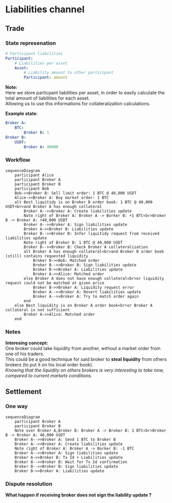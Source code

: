 # Liabilities channel

## Trade

### State represenation

```yaml
# Participant liabilities
Participant:
    # Liabilities per asset
    Asset:
        # Liability amount to other participant
        Participant: amount
```

**Note:**  
Here we store particpant liabilities per asset, in order to easily calculate the total amount of liabilities for each asset.  
Allowing us to use this informations for collateralization calculations.

**Example state**:  
```yaml
Broker A:
    BTC:
        Broker B: 1
Broker B:
    USDT:
        Broker A: 40000
```

### Workflow

```mermaid
sequenceDiagram
    participant Alice
    participant Broker A
    participant Broker B
    participant Bob
    Bob->>Broker B: Sell limit order: 1 BTC @ 40,000 USDT
    Alice->>Broker A: Buy market order: 1 BTC
    alt Best liquitidy is on Broker B order book: 1 BTC @ 40,000 USDT<br>and Broker A has enough collateral
        Broker A-->>Broker A: Create liabilities update
        Note right of Broker A: Broker A -> Borker B: +1 BTC<br>Broker B -> Broker A: +40,000 USDT
        Broker A-->>Broker A: Sign liabilities update
        Broker A->>Broker B: Liabilities update
        Broker B-->>Broker B: Infer liquitidy request from received liabilities update
        Note right of Broker B: 1 BTC @ 40,000 USDT
        Broker B-->>Broker B: Check Broker A collateralization
        alt Broker A has enough collateral<br>and Broker B order book (still) contains requested liquidity
            Broker B->>Bob: Matched order
            Broker B-->>Broker B: Sign liabilities update
            Broker B->>Broker A: Liabilities update
            Broker A->>Alice: Matched order
        else Broker A does not have enough collateral<br>or liquidity request could not be matched at given price
            Broker B->>Broker A: Liquidity request error
            Broker A-->>Broker A: Revert liabilities update
            Broker A-->>Broker A: Try to match order again
        end
    else Best liquidity is on Broker A order book<br>or Broker A collateral is not sufficient
        Broker A->>Alice: Matched order
    end
```

### Notes

**Interesing concept:**  
One broker could take liquidity from another, without a market order from one of his traders.  
This could be a good technique for said broker to **steal liquidity** from others brokers (to put it on his local order book).  
*Knowing that the liquidity on others brokers is very interesting to take now, compared to current markets conditions.*

## Settlement

### One way

```mermaid
sequenceDiagram
    participant Broker A
    participant Broker B
    Note over Broker A,Broker B: Broker A -> Broker B: 1 BTC<br>Broker B -> Broker A: 40,000 USDT
    Broker A-->>Broker A: Send 1 BTC to Broker B
    Broker A-->>Broker A: Create liabilities update
    Note right of Broker A: Broker A -> Borker B: -1 BTC
    Broker A-->>Broker A: Sign liabilities update
    Broker A->>Broker B: Tx Id + Liabilities update
    Broker B-->>Broker B: Wait for Tx Id confirmation
    Broker B-->>Broker B: Sign liabilities update
    Broker B->>Broker A: Liabilities update
```

### Dispute resolution

**What happen if receiving broker does not sign the liability update ?**
